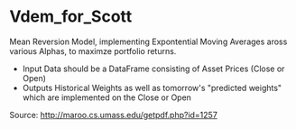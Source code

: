 # Vdem_for_Scott

Mean Reversion Model, implementing Expontential Moving Averages aross various Alphas, to maximze portfolio returns.
  - Input Data should be a DataFrame consisting of Asset Prices (Close or Open)
  - Outputs Historical Weights as well as tomorrow's "predicted weights" which are implemented on the Close or Open

Source: <http://maroo.cs.umass.edu/getpdf.php?id=1257>
  
